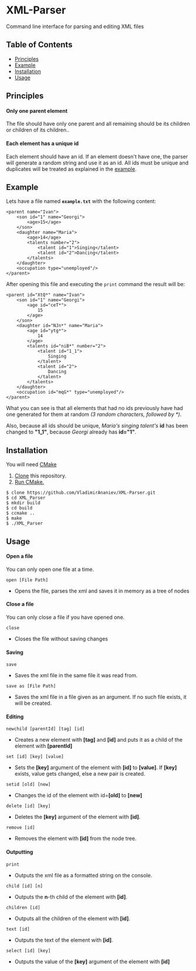 # XML-Parser
Command line interface for parsing and editing XML files

## Table of Contents

- [Principles](#principles)
- [Example](#example)
- [Installation](#installation)
- [Usage](#usage)

## Principles
#### Only one parent element
The file should have only one parent and all remaining should be
its children or children of its children..

#### Each element has a unique id
Each element should have an id. If an element doesn't have one, the parser
will generate a random string and use it as an id.
All ids must be unique and duplicates will be treated as
explained in the [example](#example).


## Example
Lets have a file named **`example.txt`** with the following content:
``````
<parent name="Ivan">
    <son id="1" name="Georgi">
        <age>15</age>
    </son>
    <daughter name="Maria">
        <age>14</age>
        <talents number="2">
            <talent id="1">Singing</talent>
            <talent id="2">Dancing</talent>
        </talents>
    </daughter>
    <occupation type="unemployed"/>
</parent>
``````
After opening this file and executing the `print` command the result will be:
``````
<parent id="XtQ*" name="Ivan">
    <son id="1" name="Georgi">
        <age id="ceT*">
            15
        </age>
    </son>
    <daughter id="NJn*" name="Maria">
        <age id="ytg*">
            14
        </age>
        <talents id="niB*" number="2">
            <talent id="1_1">
                Singing
            </talent>
            <talent id="2">
                Dancing
            </talent>
        </talents>
    </daughter>
    <occupation id="mqG*" type="unemployed"/>
</parent>
``````
What you can see is that all elements that had no
ids previously have had one generated for them at
random *(3 random characters, followed by \*)*.

Also, because all ids should be unique, *Maria's singing talent's*
**id** has been changed to **"1_1"**, because *Georgi* already has **id="1"**.


## Installation
You will need [CMake](https://cmake.org/)

1. [Clone](https://help.github.com/articles/cloning-a-repository/) this repository.
2. [Run CMake.](https://cmake.org/runningcmake/)

`````
$ clone https://github.com/VladimirAnaniev/XML-Parser.git
$ cd XML_Parser
$ mkdir build
$ cd build
$ ccmake ..
$ make
$ ./XML_Parser
`````

## Usage
#### Open a file
You can only open one file at a time.

``open [File Path]``
- Opens the file, parses the xml and saves it in memory as a tree of nodes

#### Close a file
You can only close a file if you have opened one.

``close``
- Closes the file without saving changes

#### Saving
``save``
- Saves the xml file in the same file it was read from.

``save as [File Path]``
- Saves the xml file in a file given as an argument. If no such file exists, it will be created.

#### Editing
``newchild [parentId] [tag] [id]``
- Creates a new element with **[tag]** and **[id]** and puts it as a child of the element with **[parentId]**

``set [id] [key] [value]``
- Sets the **[key]** argument of the element with **[id]** to **[value]**.
If **[key]** exists, value gets changed, else a new pair is created.

``setid [old] [new]``
- Changes the id of the element with id=**[old]** to **[new]**

``delete [id] [key]``
- Deletes the **[key]** argument of the element with **[id]**.

``remove [id]``
- Removes the element with **[id]** from the node tree.

#### Outputting
``print``
- Outputs the xml file as a formatted string on the console.

``child [id] [n]``
- Outputs the **n**-th child of the element with **[id]**.

``children [id]``
- Outputs all the children of the element with **[id]**.

``text [id]``
- Outputs the text of the element with **[id]**.

``select [id] [key]``
- Outputs the value of the **[key]** argument of the element with **[id]**
